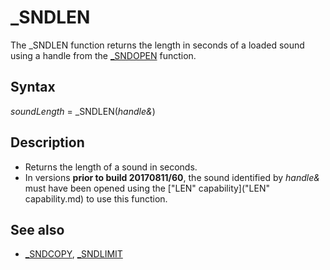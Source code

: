 # _SNDLEN

The _SNDLEN function returns the length in seconds of a loaded sound using a handle from the [_SNDOPEN](_SNDOPEN.md) function.

  

## Syntax

*soundLength* = _SNDLEN(*handle&*)
  

## Description

* Returns the length of a sound in seconds.
* In versions **prior to build 20170811/60**, the sound identified by *handle&* must have been opened using the ["LEN" capability]("LEN" capability.md) to use this function.

  

## See also

* [_SNDCOPY](_SNDCOPY.md), [_SNDLIMIT](_SNDLIMIT.md)

  
